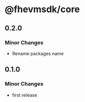 # @fhevmsdk/core

## 0.2.0

### Minor Changes

- Rename packages name

## 0.1.0

### Minor Changes

- first release

